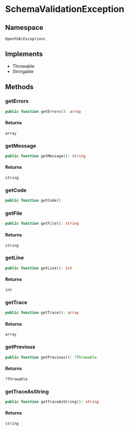 # SchemaValidationException


## Namespace
`OpenFGA\Exceptions`

## Implements
* Throwable
* Stringable

## Methods
### getErrors

```php
public function getErrors(): array
```



#### Returns
`array` 

### getMessage

```php
public function getMessage(): string
```



#### Returns
`string` 

### getCode

```php
public function getCode()
```




### getFile

```php
public function getFile(): string
```



#### Returns
`string` 

### getLine

```php
public function getLine(): int
```



#### Returns
`int` 

### getTrace

```php
public function getTrace(): array
```



#### Returns
`array` 

### getPrevious

```php
public function getPrevious(): ?Throwable
```



#### Returns
`?Throwable` 

### getTraceAsString

```php
public function getTraceAsString(): string
```



#### Returns
`string` 

